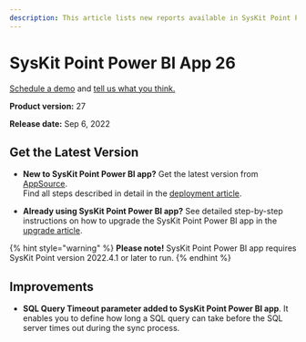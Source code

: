 ```yaml
---
description: This article lists new reports available in SysKit Point Power BI app version 27.
--- 
```


# SysKit Point Power BI App 26

[Schedule a demo](https://www.syskit.com/products/point/request-a-demo/) and [tell us what you think.](https://www.syskit.com/company/contact-us/)

**Product version:** 27

**Release date:** Sep 6, 2022

## Get the Latest Version

* **New to SysKit Point Power BI app?** Get the latest version from [AppSource](https://appsource.microsoft.com/en/product/power-bi/syskitltd.syskit_point_powerbi).<br/>
    Find all steps described in detail in the [deployment article](../deploy-power-bi-app.md).
    
* **Already using SysKit Point Power BI app?** See detailed step-by-step instructions on how to upgrade the SysKit Point Power BI app in the [upgrade article](../update-power-bi-app.md).


{% hint style="warning" %}
**Please note!**
SysKit Point Power BI app requires SysKit Point version 2022.4.1 or later to run.
{% endhint %}

## Improvements

* **SQL Query Timeout parameter added to SysKit Point Power BI app**. It enables you to define how long a SQL query can take before the SQL server times out during the sync process.
    


